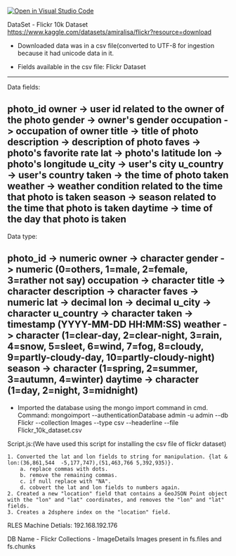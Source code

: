[![Open in Visual Studio Code](https://classroom.github.com/assets/open-in-vscode-c66648af7eb3fe8bc4f294546bfd86ef473780cde1dea487d3c4ff354943c9ae.svg)](https://classroom.github.com/online_ide?assignment_repo_id=10442800&assignment_repo_type=AssignmentRepo)


DataSet - 
Flickr 10k Dataset 
https://www.kaggle.com/datasets/amiralisa/flickr?resource=download

* Downloaded data was in a csv file(converted to UTF-8 for ingestion because it had unicode data in it. 


* Fields available in the csv file: 
Flickr Dataset
---------------------
Data fields:

photo_id
owner -> user id related to the owner of the photo
gender -> owner's gender
occupation -> occupation of owner
title -> title of photo
description -> description of photo
faves -> photo's favorite rate
lat -> photo's latitude
lon -> photo's longitude
u_city -> user's city
u_country -> user's country
taken -> the time of photo taken
weather -> weather condition related to the time that photo is taken
season -> season related to the time that photo is taken
daytime -> time of the day that photo is taken
---------------------
Data type:

photo_id -> numeric
owner -> character
gender -> numeric (0=others, 1=male, 2=female, 3=rather not say)
occupation -> character
title -> character
description -> character
faves -> numeric
lat -> decimal
lon -> decimal
u_city -> character
u_country -> character
taken -> timestamp (YYYY-MM-DD HH:MM:SS)
weather -> character (1=clear-day, 2=clear-night, 3=rain, 4=snow, 5=sleet, 6=wind, 7=fog, 8=cloudy, 9=partly-cloudy-day, 10=partly-cloudy-night)
season -> character (1=spring, 2=summer, 3=autumn, 4=winter)
daytime -> character (1=day, 2=night, 3=midnight)
---------------------

* Imported the database using the mongo import command in cmd.
    Command: mongoimport --authenticationDatabase admin -u admin --db Flickr --collection Images --type csv --headerline --file Flickr_10k_dataset.csv


Script.js:(We have used this script for installing the csv file of flickr dataset)

    1. Converted the lat and lon fields to string for manipulation. {lat & lon:(36,861,544	-5,177,747),(51,463,766	5,392,935)}.
        a. replace commas with dots.
        b. remove the remaining commas.
        c. if null replace with "NA".
        d. cobvert the lat and lon fields to numbers again.
    2. Created a new "location" field that contains a GeoJSON Point object with the "lon" and "lat" coordinates, and removes the "lon" and "lat" fields.
    3. Creates a 2dsphere index on the "location" field.















RLES Machine Detials:
192.168.192.176

DB Name -  Flickr
Collections - ImageDetails
Images present in fs.files and fs.chunks

